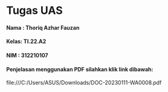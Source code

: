 # Tugas UAS
#### Nama : Thoriq Azhar Fauzan
#### Kelas: TI.22.A2
#### NIM  : 312210107
#### Penjelasan menggunakan PDF silahkan klik link dibawah:
file:///C:/Users/ASUS/Downloads/DOC-20230111-WA0008.pdf
